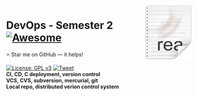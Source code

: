<img src="icon.png" align="right" />

# DevOps - Semester 2 [![Awesome](https://cdn.rawgit.com/sindresorhus/awesome/d7305f38d29fed78fa85652e3a63e154dd8e8829/media/badge.svg)](https://github.com/Nehasingh1300/DevOps/tree/master/sem1)
:star: Star me on GitHub — it helps!

[![License: GPL v3](https://img.shields.io/badge/License-GPLv3-blue.svg)](https://github.com/Nehasingh1300/DevOps/blob/master/LICENSE)
[![Tweet](https://img.shields.io/twitter/url/http/shields.io.svg?style=social)](https://twitter.com/intent/tweet?text=DevOps%20:%20All%20you%20need%20to%20know%20Semester%202&url=https://github.com/Nehasingh1300/DevOps&hashtags=DevOpsAtUPES,DevOps,LearnTogether,girlswhocode,girlintech,girlinstem)
<br>
**CI, CD, C deployment, version control<br>
VCS, CVS, subversion, mercurial, git<br>
Local repo, distributed verion control system<br>**
